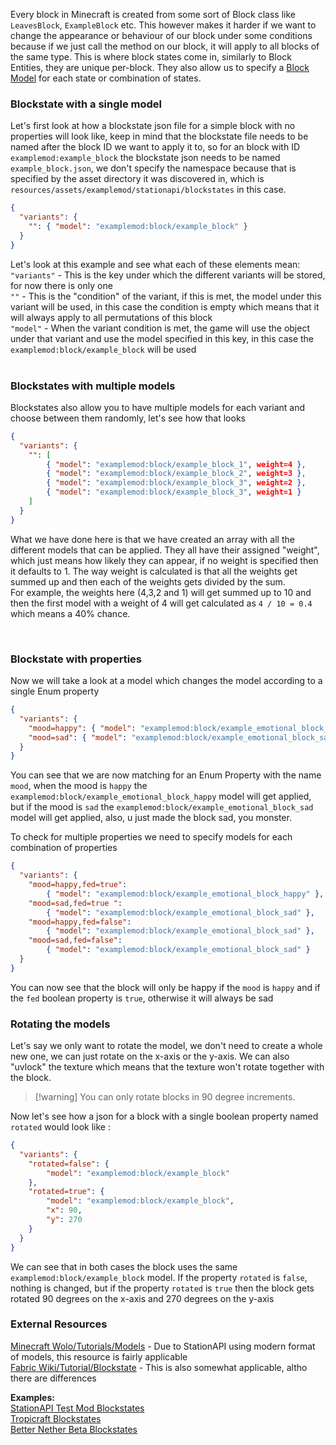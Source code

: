 Every block in Minecraft is created from some sort of Block class like `LeavesBlock`, `ExampleBlock` etc. This however makes it harder if we want to change the appearance or behaviour of our block under some conditions because if we just call the method on our block, it will apply to all blocks of the same type. This is where block states come in, similarly to Block Entities, they are unique per-block. They also allow us to specify a [Block Model](Block%20Model.md) for each state or combination of states.  

### Blockstate with a single model
Let's first look at how a blockstate json file for a simple block with no properties will look like, keep in mind that the blockstate file needs to be named after the block ID we want to apply it to, so for an block with ID `examplemod:example_block` the blockstate json needs to be named `example_block.json`, we don't specify the namespace because that is specified by the asset directory it was discovered in, which is `resources/assets/examplemod/stationapi/blockstates` in this case.  
```json
{  
  "variants": {  
    "": { "model": "examplemod:block/example_block" }  
  }  
}
```

Let's look at this example and see what each of these elements mean:  
`"variants"` - This is the key under which the different variants will be stored, for now there is only one  
`""` - This is the "condition" of the variant, if this is met, the model under this variant will be used, in this case the condition is empty which means that it will always apply to all permutations of this block  
`"model"` - When the variant condition is met, the game will use the object under that variant and use the model specified in this key, in this case the `examplemod:block/example_block` will be used  
&nbsp;
### Blockstates with multiple models
Blockstates also allow you to have multiple models for each variant and choose between them randomly, let's see how that looks  
```json
{  
  "variants": {  
    "": [
	    { "model": "examplemod:block/example_block_1", weight=4 },
	    { "model": "examplemod:block/example_block_2", weight=3 },
	    { "model": "examplemod:block/example_block_3", weight=2 },
	    { "model": "examplemod:block/example_block_3", weight=1 }
    ]
  }  
}
```
What we have done here is that we have created an array with all the different models that can be applied. They all have their assigned "weight", which just means how likely they can appear, if no weight is specified then it defaults to 1. The way weight is calculated is that all the weights get summed up and then each of the weights gets divided by the sum.  
For example, the weights here (4,3,2 and 1) will get summed up to 10 and then the first model with a weight of 4 will get calculated as `4 / 10 = 0.4` which means a 40% chance.

&nbsp;
### Blockstate with properties
Now we will take a look at a model which changes the model according to a single Enum property 
```json
{  
  "variants": {  
    "mood=happy": { "model": "examplemod:block/example_emotional_block_happy" },
    "mood=sad": { "model": "examplemod:block/example_emotional_block_sad" }
  }  
}
```

You can see that we are now matching for an Enum Property with the name `mood`, when the mood is `happy` the `examplemod:block/example_emotional_block_happy` model will get applied, but if the mood is `sad` the `examplemod:block/example_emotional_block_sad` model will get applied, also, u just made the block sad, you monster.

To check for multiple properties we need to specify models for each combination of properties  
```json
{  
  "variants": {  
    "mood=happy,fed=true": 
	    { "model": "examplemod:block/example_emotional_block_happy" },
    "mood=sad,fed=true ": 
	    { "model": "examplemod:block/example_emotional_block_sad" },
    "mood=happy,fed=false": 
	    { "model": "examplemod:block/example_emotional_block_sad" },
    "mood=sad,fed=false": 
	    { "model": "examplemod:block/example_emotional_block_sad" }
  }  
}
```
You can now see that the block will only be happy if the `mood` is `happy` and if the `fed` boolean property is `true`, otherwise it will always be sad  

### Rotating the models
Let's say we only want to rotate the model, we don't need to create a whole new one, we can just rotate on the x-axis or the y-axis. We can also "uvlock" the texture which means that the texture won't rotate together with the block.  

>[!warning] You can only rotate blocks in 90 degree increments.

Now let's see how a json for a block with a single boolean property named `rotated` would look like :  
```json
{  
  "variants": {  
    "rotated=false": { 
	    "model": "examplemod:block/example_block" 
	},
    "rotated=true": { 
	    "model": "examplemod:block/example_block", 
	    "x": 90, 
	    "y": 270 
	}
  }  
}
```

We can see that in both cases the block uses the same `examplemod:block/example_block` model. If the property `rotated` is `false`, nothing is changed, but if the property `rotated` is `true` then the block gets rotated 90 degrees on the x-axis and 270 degrees on the y-axis  

### External Resources
[Minecraft Wolo/Tutorials/Models](https://minecraft.wiki/w/Tutorials/Models) - Due to StationAPI using modern format of models, this resource is fairly applicable  
[Fabric Wiki/Tutorial/Blockstate](https://fabricmc.net/wiki/tutorial:blockstate) - This is also somewhat applicable, altho there are differences  

**Examples:**  
[StationAPI Test Mod Blockstates](https://github.com/ModificationStation/StationAPI/tree/master/src/test/resources/assets/sltest/stationapi/blockstates)  
[Tropicraft Blockstates](https://github.com/DanyGames2014/Tropicraft/tree/master/src/main/resources/assets/tropicraft/stationapi/blockstates)  
[Better Nether Beta Blockstates](https://github.com/paulevsGitch/BetterNetherBeta/tree/stapi-2.0/src/main/resources/assets/bnb/stationapi/blockstates)  
